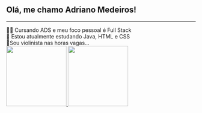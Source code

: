 ## Olá, me chamo Adriano Medeiros!
<hr>
🐱‍💻 Cursando ADS e meu foco pessoal é Full Stack<br>
🌱 Estou atualmente estudando Java, HTML e CSS<br>
🎻Sou violinista nas horas vagas...<br>
<div>
    <a href="https://github.com/AdrianoMedeirosDev">
    <img height="160em" src="[![Anurag's GitHub stats](https://github-readme-stats.vercel.app/api?username=AdrianoMedeirosDev)](https://github.com/anuraghazra/github-readme-stats)"/>
    <img height="160em" src=""/>
</div>


